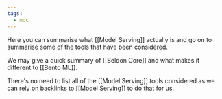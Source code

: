 ```yaml
---
tags:
  - moc
---
```


Here you can summarise what [[Model Serving]] actually is and go on to summarise some of the tools that have been considered.

We may give a quick summary of [[Seldon Core]] and what makes it different to [[Bento ML]].

There's no need to list all of the [[Model Serving]] tools considered as we can rely on backlinks to [[Model Serving]] to do that for us.
